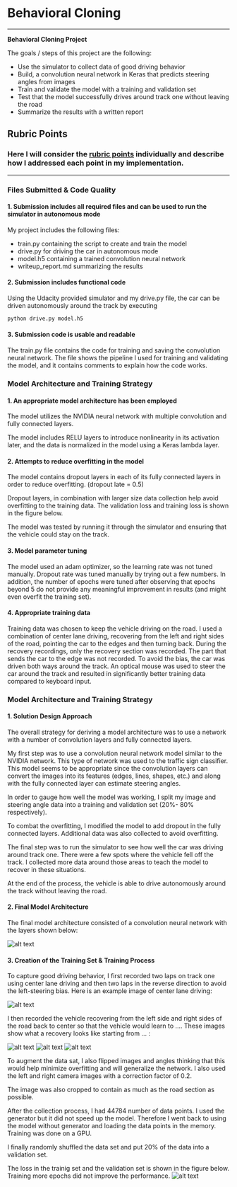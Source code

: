 # **Behavioral Cloning** 

---

**Behavioral Cloning Project**

The goals / steps of this project are the following:
* Use the simulator to collect data of good driving behavior
* Build, a convolution neural network in Keras that predicts steering angles from images
* Train and validate the model with a training and validation set
* Test that the model successfully drives around track one without leaving the road
* Summarize the results with a written report


[//]: # (Image References)

[image1]: ./examples/model_plot.png "Model Architecture"
[image2]: ./examples/centerlane_driving.jpg "center driving"
[image3]: ./examples/recovery1.jpg "recovery1"
[image4]: ./examples/recovery2.jpg "recovery2"
[image5]: ./examples/recovery3.jpg "recovery3"
[image6]: ./examples/loss.png "loss"

## Rubric Points
### Here I will consider the [rubric points](https://review.udacity.com/#!/rubrics/432/view) individually and describe how I addressed each point in my implementation.  

---
### Files Submitted & Code Quality

#### 1. Submission includes all required files and can be used to run the simulator in autonomous mode

My project includes the following files:
* train.py containing the script to create and train the model
* drive.py for driving the car in autonomous mode
* model.h5 containing a trained convolution neural network
* writeup_report.md summarizing the results

#### 2. Submission includes functional code
Using the Udacity provided simulator and my drive.py file, the car can be driven autonomously around the track by executing 
```sh
python drive.py model.h5
```

#### 3. Submission code is usable and readable

The train.py file contains the code for training and saving the convolution neural network. The file shows the pipeline I used for training and validating the model, and it contains comments to explain how the code works.

### Model Architecture and Training Strategy

#### 1. An appropriate model architecture has been employed

The model utilizes the NVIDIA neural network with multiple convolution and fully connected layers.

The model includes RELU layers to introduce nonlinearity in its activation later, and the data is normalized in the model using a Keras lambda layer.

#### 2. Attempts to reduce overfitting in the model

The model contains dropout layers in each of its fully connected layers in order to reduce overfitting. (dropout late = 0.5)

Dropout layers, in combination with larger size data collection help avoid overfitting to the training data. The validation loss and training loss is shown in the figure below.

The model was tested by running it through the simulator and ensuring that the vehicle could stay on the track.

#### 3. Model parameter tuning

The model used an adam optimizer, so the learning rate was not tuned manually. Dropout rate was tuned manually by trying out a few numbers. In addition, the number of epochs were tuned after observing that epochs beyond 5 do not provide any meaningful improvement in results (and might even overfit the training set).

#### 4. Appropriate training data

Training data was chosen to keep the vehicle driving on the road. I used a combination of center lane driving, recovering from the left and right sides of the road, pointing the car to the edges and then turning back. During the recovery recordings, only the recovery section was recorded. The part that sends the car to the edge was not recorded. To avoid the bias, the car was driven both ways around the track. An optical mouse was used to steer the car around the track and resulted in significantly better training data compared to keyboard input.

### Model Architecture and Training Strategy

#### 1. Solution Design Approach

The overall strategy for deriving a model architecture was to use a network with a number of convolution layers and fully connected layers.

My first step was to use a convolution neural network model similar to the NVIDIA network. This type of network was used to the traffic sign classifier. This model seems to be appropriate since the convolution layers can convert the images into its features (edges, lines, shapes, etc.) and along with the fully connected layer can estimate steering angles.

In order to gauge how well the model was working, I split my image and steering angle data into a training and validation set (20%- 80% respectively). 

To combat the overfitting, I modified the model to add dropout in the fully connected layers. Additional data was also collected to avoid overfitting.

The final step was to run the simulator to see how well the car was driving around track one. There were a few spots where the vehicle fell off the track. I collected more data around those areas to teach the model to recover in these situations.

At the end of the process, the vehicle is able to drive autonomously around the track without leaving the road.

#### 2. Final Model Architecture

The final model architecture consisted of a convolution neural network with the layers shown below:

![alt text][image1]

#### 3. Creation of the Training Set & Training Process

To capture good driving behavior, I first recorded two laps on track one using center lane driving and then two laps in the reverse direction to avoid the left-steering bias. Here is an example image of center lane driving:

![alt text][image2]

I then recorded the vehicle recovering from the left side and right sides of the road back to center so that the vehicle would learn to .... These images show what a recovery looks like starting from ... :

![alt text][image3]
![alt text][image4]
![alt text][image5]

To augment the data sat, I also flipped images and angles thinking that this would help minimize overfitting and will generalize the network. I also used the left and right camera images with a correction factor of 0.2.


The image was also cropped to contain as much as the road section as possible.

After the collection process, I had 44784 number of data points. I used the generator but it did not speed up the model. Therefore I went back to using the model without generator and loading the data points in the memory. Training was done on a GPU.

I finally randomly shuffled the data set and put 20% of the data into a validation set. 

The loss in the trainig set and the validation set is shown in the figure below. Training more epochs did not improve the performance.
![alt text][image6]
